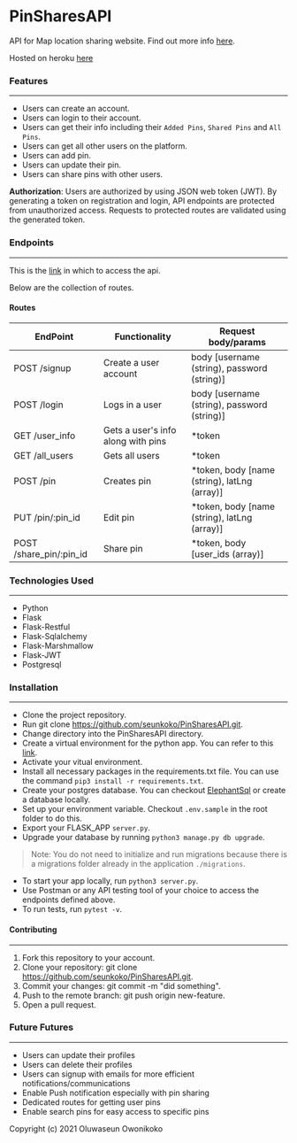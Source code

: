 # PinSharesAPI

API for Map location sharing website. Find out more info [here](https://github.com/seunkoko/PinShares).

Hosted on heroku [here](https://pin-shares-api.herokuapp.com/)

### Features
---

* Users can create an account.
* Users can login to their account.
* Users can get their info including their `Added Pins`, `Shared Pins` and `All Pins`.
* Users can get all other users on the platform.
* Users can add pin.
* Users can update their pin.
* Users can share pins with other users.

**Authorization**:
Users are authorized by using JSON web token (JWT).
By generating a token on registration and login, API endpoints are protected from unauthorized access.
Requests to protected routes are validated using the generated token.

### Endpoints
---

This is the [link](https://pin-shares-api.herokuapp.com/) in which to access the api. 

Below are the collection of routes.


#### Routes
EndPoint          |   Functionality    |    Request body/params
------------------|--------------------|--------------------------------------------------------------
POST /signup     | Create a user account   | body [username (string), password (string)]
POST /login       | Logs in a user    | body [username (string), password (string)]        
GET /user_info      | Gets a user's info along with pins     | *token
GET /all_users      | Gets all users    | *token
POST /pin | Creates pin | *token, body [name (string), latLng (array)]
PUT /pin/:pin_id     | Edit pin  | *token, body [name (string), latLng (array)]
POST /share_pin/:pin_id  | Share pin | *token, body [user_ids (array)]


### Technologies Used
---

- Python
- Flask
- Flask-Restful
- Flask-Sqlalchemy
- Flask-Marshmallow
- Flask-JWT
- Postgresql


### Installation
---

- Clone the project repository.
- Run git clone https://github.com/seunkoko/PinSharesAPI.git.
- Change directory into the PinSharesAPI directory.
- Create a virtual environment for the python app. You can refer to this [link](https://packaging.python.org/guides/installing-using-pip-and-virtualenv/).
- Activate your vitual environment.
- Install all necessary packages in the requirements.txt file. You can use the command `pip3 install -r requirements.txt`.
- Create your postgres database. You can checkout [ElephantSql](https://www.elephantsql.com/) or create a database locally.
- Set up your environment variable. Checkout `.env.sample`  in the root folder to do this.
- Export your FLASK_APP `server.py`.
- Upgrade your database by running `python3 manage.py db upgrade`.
> Note: You do not need to initialize and run migrations because there is a migrations folder already in the application `./migrations`.
- To start your app locally, run `python3 server.py`.
- Use Postman or any API testing tool of your choice to access the endpoints defined above.
- To run tests, run `pytest -v`.


#### Contributing
---

1. Fork this repository to your account.
2. Clone your repository: git clone https://github.com/seunkoko/PinSharesAPI.git.
4. Commit your changes: git commit -m "did something".
5. Push to the remote branch: git push origin new-feature.
6. Open a pull request.


### Future Futures
---
- Users can update their profiles
- Users can delete their profiles
- Users can signup with emails for more efficient notifications/communications
- Enable Push notification especially with pin sharing
- Dedicated routes for getting user pins
- Enable search pins for easy access to specific pins

Copyright (c) 2021 Oluwaseun Owonikoko
